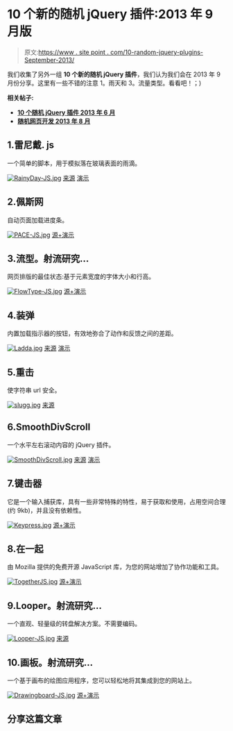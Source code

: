 # 10 个新的随机 jQuery 插件:2013 年 9 月版

> 原文:[https://www . site point . com/10-random-jquery-plugins-September-2013/](https://www.sitepoint.com/10-random-jquery-plugins-september-2013/)

我们收集了另外一组 **10 个新的随机 jQuery 插件**，我们认为我们会在 2013 年 9 月份分享。这里有一些不错的注意 1。雨天和 3。流量类型。看看吧！；)

**相关帖子:**

*   [**10 个随机 jQuery 插件 2013 年 6 月**](http://www.jquery4u.com/plugins/10-random-jquery-plugins-june-2013/)
*   [**随机网页开发 2013 年 8 月**](http://www.jquery4u.com/random/interesting-web-dev-finds-august-2013-part-1-of-2/)

## 1.雷尼戴. js

一个简单的脚本，用于模拟落在玻璃表面的雨滴。

[![RainyDay-JS.jpg](../Images/28fe9dea12f0cd3339bc44bad1cc5707.png)](http://maroslaw.github.io/rainyday.js/) 
[来源](http://maroslaw.github.io/rainyday.js/) [演示](http://maroslaw.github.io/rainyday.js/demo.html?imgur=rhnaa4G&youtube=MLBSAVcC1TA&preset=2)

## 2.佩斯网

自动页面加载进度条。

[![PACE-JS.jpg](../Images/73b31aadd7de0cc978e53980d88bad2a.png)](http://github.hubspot.com/pace/docs/welcome/) 
[源+演示](http://github.hubspot.com/pace/docs/welcome/)

## 3.流型。射流研究…

网页排版的最佳状态:基于元素宽度的字体大小和行高。

[![FlowType-JS.jpg](../Images/019becbcbe11e16c7a7b408b801e8a39.png)](http://simplefocus.com/flowtype/) 
[源+演示](http://simplefocus.com/flowtype/)

## 4.装弹

内置加载指示器的按钮，有效地弥合了动作和反馈之间的差距。

[![Ladda.jpg](../Images/400019e38276439063d4d8ee3a6780e8.png)](https://github.com/hakimel/Ladda) 
[来源](https://github.com/hakimel/Ladda) [演示](http://lab.hakim.se/ladda/)

## 5.重击

使字符串 url 安全。

[![slugg.jpg](../Images/6e7ee185e0cb7cf529d3853e8a2e6f4a.png)](https://github.com/bengourley/slugg) 
[来源](https://github.com/bengourley/slugg)

## 6.SmoothDivScroll

一个水平左右滚动内容的 jQuery 插件。

[![SmoothDivScroll.jpg](../Images/df4aff076e093b6acb234b06463b2b49.png)](http://www.smoothdivscroll.com/) 
[来源](http://www.smoothdivscroll.com/) [演示](http://www.smoothdivscroll.com/mixedContentTouch.html)

## 7.键击器

它是一个输入捕获库，具有一些非常特殊的特性，易于获取和使用，占用空间合理(约 9kb)，并且没有依赖性。

[![Keypress.jpg](../Images/2678c92dc4013da8431fd72698a416d1.png)](http://dmauro.github.io/Keypress/) 
[源+演示](http://dmauro.github.io/Keypress/)

## 8.在一起

由 Mozilla 提供的免费开源 JavaScript 库，为您的网站增加了协作功能和工具。

[![TogetherJS.jpg](../Images/1a2bce1d3d20c87470c86c3dcbb067ac.png)](https://togetherjs.com/) 
[源+演示](https://togetherjs.com/)

## 9.Looper。射流研究…

一个直观、轻量级的转盘解决方案。不需要编码。

[![Looper-JS.jpg](../Images/41a10af8a08afbd4a42ff4245bea6145.png)](http://rygine.com/projects/looper.js/docs/) 
[来源](http://rygine.com/projects/looper.js/docs/)

## 10.画板。射流研究…

一个基于画布的绘图应用程序，您可以轻松地将其集成到您的网站上。

[![Drawingboard-JS.jpg](../Images/6d2852e11f07f65996811d5d339d540f.png)](http://leimi.github.io/drawingboard.js/) 
[源+演示](http://leimi.github.io/drawingboard.js/)

## 分享这篇文章